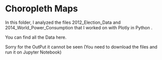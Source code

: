 # Choropleth Maps 

In this folder, I analyzed the files 2012_Election_Data and 2014_World_Power_Consumption that I worked on with Plotly in Python .

You can find all the Data here.

Sorry for the OutPut it cannot be seen (You need to download the files and run it on Jupyter Notebook)
